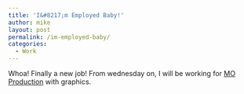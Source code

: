 ```yaml
---
title: 'I&#8217;m Employed Baby!'
author: mike
layout: post
permalink: /im-employed-baby/
categories:
  - Work
---
```

Whoa! Finally a new job! From wednesday on, I will be working for <a target="_blank" href="http://www.mo-production.se">MO Production</a> with graphics.
